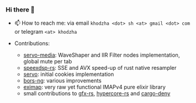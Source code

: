 ### Hi there 👋

- 📫 How to reach me: via email `khodzha <dot> sh <at> gmail <dot> com` or telegram `<at> khodzha`

- Contributions:
  * [servo-media](https://github.com/servo/media/commits?author=khodzha): WaveShaper and IIR Filter nodes implementation, global mute per tab
  * [speexdsp-rs](https://github.com/rust-av/speexdsp-rs/commits?author=khodzha): SSE and AVX speed-up of rust native resampler
  * [servo](https://github.com/servo/servo/commits?author=khodzha): initial cookies implementation
  * [bors-ng](https://github.com/bors-ng/bors-ng/commits?author=khodzha): various improvements
  * [eximap](https://github.com/khodzha/eximap): very raw yet functional IMAPv4 pure elixir library
  * small contributions to [gfx-rs](https://github.com/gfx-rs/gfx/commits?author=khodzha), [hypercore-rs](https://github.com/datrs/hypercore/commits?author=khodzha) and [cargo-deny](https://github.com/EmbarkStudios/cargo-deny/commits?author=khodzha)


<!--
**khodzha/khodzha** is a ✨ _special_ ✨ repository because its `README.md` (this file) appears on your GitHub profile.

Here are some ideas to get you started:

- 🔭 I’m currently working on ...
- 🌱 I’m currently learning ...
- 👯 I’m looking to collaborate on ...
- 🤔 I’m looking for help with ...
- 💬 Ask me about ...
- 📫 How to reach me: ...
- 😄 Pronouns: ...
- ⚡ Fun fact: ...
-->
